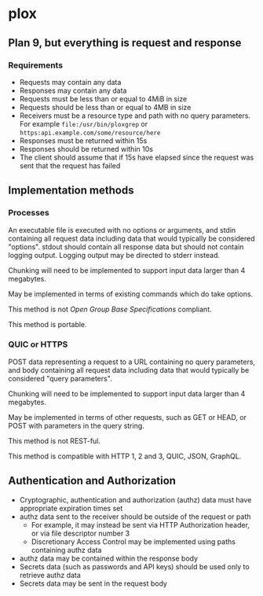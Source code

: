 # plox
## Plan 9, but everything is request and response

### Requirements

* Requests may contain any data
* Responses may contain any data
* Requests must be less than or equal to 4MiB in size
* Requests should be less than or equal to 4MB in size
* Receivers must be a resource type and path with no query parameters. For example `file:/usr/bin/ploxgrep` or `https:api.example.com/some/resource/here`
* Responses must be returned within 15s
* Responses should be returned within 10s
* The client should assume that if 15s have elapsed since the request was sent that the request has failed

## Implementation methods

### Processes

An executable file is executed with no options or arguments, and stdin containing all request data including data that would typically be considered "options". stdout should contain all response data but should not contain logging output. Logging output may be directed to stderr instead.

Chunking will need to be implemented to support input data larger than 4 megabytes.

May be implemented in terms of existing commands which do take options.

This method is not *Open Group Base Specifications* compliant.

This method is portable.

### QUIC or HTTPS

POST data representing a request to a URL containing no query parameters, and body containing all request data including data that would typically be considered "query parameters".

Chunking will need to be implemented to support input data larger than 4 megabytes.

May be implemented in terms of other requests, such as GET or HEAD, or POST with parameters in the query string.

This method is not REST-ful.

This method is compatible with HTTP 1, 2 and 3, QUIC, JSON, GraphQL.

## Authentication and Authorization

* Cryptographic, authentication and authorization (authz) data must have appropriate expiration times set
* authz data sent to the receiver should be outside of the request or path
  * For example, it may instead be sent via HTTP Authorization header, or via file descriptor number 3
  * Discretionary Access Control may be implemented using paths containing authz data
* authz data may be contained within the response body
* Secrets data (such as passwords and API keys) should be used only to retrieve authz data
* Secrets data may be sent in the request body

